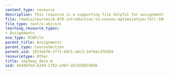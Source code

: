 ```yaml
---
content_type: resource
description: This resource is a supporting file helpful for assignments.
file: /media/courses/6-079-introduction-to-convex-optimization-fall-2009/4b44d7e4b24d1782e3b7d3c929d7493b_sep3way_data.m
file_type: text/x-objcsrc
learning_resource_types:
- Assignments
ocw_type: OCWFile
parent_title: Assignments
parent_type: CourseSection
parent_uid: 1953abf8-2f71-b9c5-a4c3-2ef0ac3f03b9
resourcetype: Other
title: sep3way_data.m
uid: 4b44d7e4-b24d-1782-e3b7-d3c929d7493b
---
```

